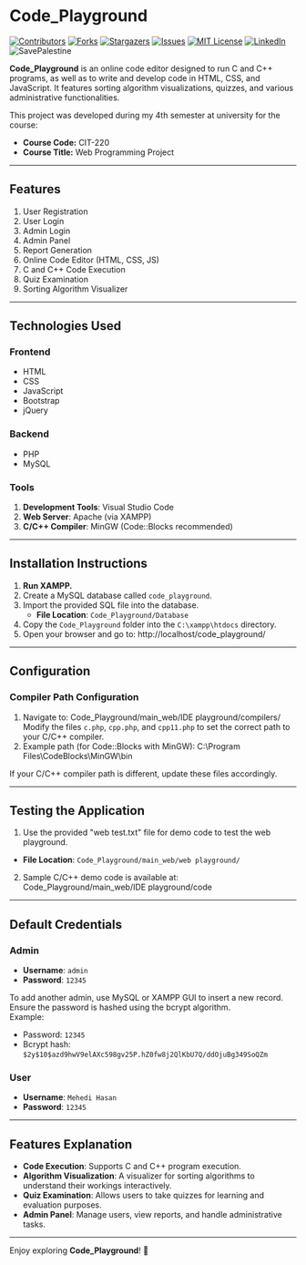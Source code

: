 # Code_Playground

[![Contributors][contributors-shield]][contributors-url]
[![Forks][forks-shield]][forks-url]
[![Stargazers][stars-shield]][stars-url]
[![Issues][issues-shield]][issues-url]
[![MIT License][license-shield]][license-url]
[![LinkedIn][linkedin-shield]][linkedin-url]
![SavePalestine](https://raw.githubusercontent.com/.../save-palestine.svg)

**Code_Playground** is an online code editor designed to run C and C++ programs, as well as to write and develop code in HTML, CSS, and JavaScript. It features sorting algorithm visualizations, quizzes, and various administrative functionalities.  

This project was developed during my 4th semester at university for the course:
- **Course Code:** CIT-220  
- **Course Title:** Web Programming Project  

---

## Features
1. User Registration
2. User Login
3. Admin Login
4. Admin Panel
5. Report Generation
6. Online Code Editor (HTML, CSS, JS)
7. C and C++ Code Execution
8. Quiz Examination
9. Sorting Algorithm Visualizer

---

## Technologies Used

### Frontend
- HTML
- CSS
- JavaScript
- Bootstrap
- jQuery

### Backend
- PHP
- MySQL

### Tools
1. **Development Tools**: Visual Studio Code
2. **Web Server**: Apache (via XAMPP)
3. **C/C++ Compiler**: MinGW (Code::Blocks recommended)

---

## Installation Instructions

1. **Run XAMPP.**
2. Create a MySQL database called `code_playground`.
3. Import the provided SQL file into the database.  
   - **File Location**: `Code_Playground/Database`
4. Copy the `Code_Playground` folder into the `C:\xampp\htdocs` directory.
5. Open your browser and go to: http://localhost/code_playground/


---

## Configuration

### Compiler Path Configuration
1. Navigate to: Code_Playground/main_web/IDE playground/compilers/
Modify the files `c.php`, `cpp.php`, and `cpp11.php` to set the correct path to your C/C++ compiler.
2. Example path (for Code::Blocks with MinGW): C:\Program Files\CodeBlocks\MinGW\bin

If your C/C++ compiler path is different, update these files accordingly.

---

## Testing the Application
1. Use the provided "web test.txt" file for demo code to test the web playground.  
- **File Location**: `Code_Playground/main_web/web playground/`
2. Sample C/C++ demo code is available at: Code_Playground/main_web/IDE playground/code


---

## Default Credentials

### Admin
- **Username**: `admin`  
- **Password**: `12345`  

To add another admin, use MySQL or XAMPP GUI to insert a new record. Ensure the password is hashed using the bcrypt algorithm.  
Example:  
- Password: `12345`  
- Bcrypt hash: `$2y$10$azd9hwV9elAXc598gv25P.hZ0fw8j2QlKbU7Q/ddOjuBg349SoQZm`

### User
- **Username**: `Mehedi Hasan`  
- **Password**: `12345`

---

## Features Explanation
- **Code Execution**: Supports C and C++ program execution.  
- **Algorithm Visualization**: A visualizer for sorting algorithms to understand their workings interactively.  
- **Quiz Examination**: Allows users to take quizzes for learning and evaluation purposes.  
- **Admin Panel**: Manage users, view reports, and handle administrative tasks.  

---

Enjoy exploring **Code_Playground**! 🚀  

[contributors-shield]: https://img.shields.io/github/contributors/Mehedi-Hasan-Rabbi/Code_Playground.svg?style=for-the-badge
[contributors-url]: https://github.com/Mehedi-Hasan-Rabbi/Code_Playground/graphs/contributors
[forks-shield]: https://img.shields.io/github/forks/Mehedi-Hasan-Rabbi/Code_Playground.svg?style=for-the-badge
[forks-url]: https://github.com/Mehedi-Hasan-Rabbi/Code_Playground/network/members
[stars-shield]: https://img.shields.io/github/stars/Mehedi-Hasan-Rabbi/Code_Playground.svg?style=for-the-badge
[stars-url]: https://github.com/Mehedi-Hasan-Rabbi/Code_Playground/stargazers
[issues-shield]: https://img.shields.io/github/issues/Mehedi-Hasan-Rabbi/Code_Playground.svg?style=for-the-badge
[issues-url]: https://github.com/Mehedi-Hasan-Rabbi/Code_Playground/issues
[license-shield]: https://img.shields.io/github/license/Mehedi-Hasan-Rabbi/Code_Playground.svg?style=for-the-badge
[license-url]: https://github.com/Mehedi-Hasan-Rabbi/Code_Playground/blob/master/LICENSE.txt
[linkedin-shield]: https://img.shields.io/badge/-LinkedIn-black.svg?style=for-the-badge&logo=linkedin&colorB=555
[linkedin-url]: https://www.linkedin.com/in/ultr4-instinct/


